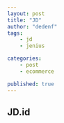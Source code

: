 ```yaml
---
layout: post
title: "JD"
author: "dedenf"
tags:
    - jd
    - jenius

categories:
    - post
    - ecommerce

published: true
---
```


## JD.id